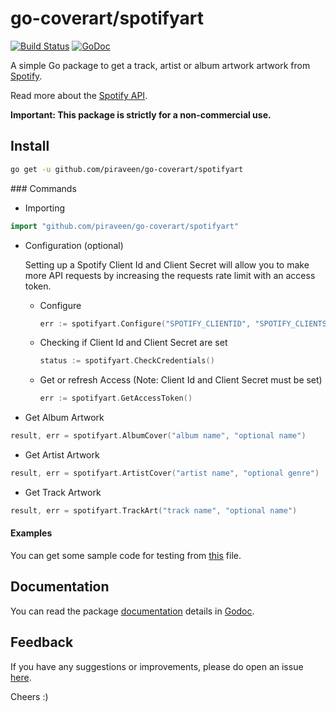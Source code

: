 # go-coverart/spotifyart
[![Build Status](https://travis-ci.org/piraveen/go-coverart.svg?branch=master)](https://travis-ci.org/piraveen/go-coverart)
[![GoDoc](https://godoc.org/github.com/piraveen/go-coverart?status.svg)](https://godoc.org/github.com/piraveen/go-coverart/spotifyart)

A simple Go package to get a track, artist or album artwork artwork from [Spotify](https://www.spotify.com).

Read more about the [Spotify API](https://developer.spotify.com/web-api/).

<strong>Important: This package is strictly for a non-commercial use.</strong>

## Install
```bash
go get -u github.com/piraveen/go-coverart/spotifyart
```

### Commands
- Importing
```go
import "github.com/piraveen/go-coverart/spotifyart"
```
- Configuration (optional)

    Setting up a Spotify Client Id and Client Secret will allow you to make more
    API requests by increasing the requests rate limit with an access token.

    - Configure
        ```go
        err := spotifyart.Configure("SPOTIFY_CLIENTID", "SPOTIFY_CLIENTSECRET")
        ```
    - Checking if Client Id and Client Secret are set
        ```go
        status := spotifyart.CheckCredentials()
        ```
    - Get or refresh Access (Note: Client Id and Client Secret must be set)
        ```go
        err := spotifyart.GetAccessToken()
        ```

- Get Album Artwork
```go
result, err = spotifyart.AlbumCover("album name", "optional name")
```
- Get Artist Artwork
```go
result, err = spotifyart.ArtistCover("artist name", "optional genre")
```
- Get Track Artwork
```go
result, err = spotifyart.TrackArt("track name", "optional name")
```

#### Examples
You can get some sample code for testing from [this](https://github.com/piraveen/go-coverart/blob/master/spotifyart/spotifyart_test.go) file.

## Documentation
You can read the package [documentation](https://godoc.org/github.com/piraveen/go-coverart/spotifyart) details in [Godoc](godoc.org).

## Feedback
If you have any suggestions or improvements, please do open an issue [here](https://github.com/piraveen/go-coverart/issues).

Cheers :)
